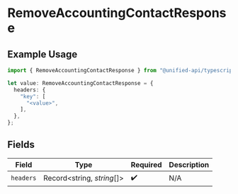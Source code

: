 # RemoveAccountingContactResponse

## Example Usage

```typescript
import { RemoveAccountingContactResponse } from "@unified-api/typescript-sdk/sdk/models/operations";

let value: RemoveAccountingContactResponse = {
  headers: {
    "key": [
      "<value>",
    ],
  },
};
```

## Fields

| Field                      | Type                       | Required                   | Description                |
| -------------------------- | -------------------------- | -------------------------- | -------------------------- |
| `headers`                  | Record<string, *string*[]> | :heavy_check_mark:         | N/A                        |